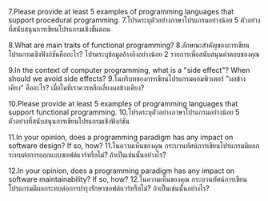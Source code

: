 7.Please provide at least 5 examples of programming languages that support procedural programming.
7.โปรดระบุตัวอย่างภาษาโปรแกรมอย่างน้อย 5 ตัวอย่างที่สนับสนุนการเขียนโปรแกรมเชิงขั้นตอน

8.What are main traits of functional programming?
8.ลักษณะสำคัญของการเขียนโปรแกรมเชิงฟังก์ชันคืออะไร? โปรดระบุข้อมูลอ้างอิงอย่างน้อย 2 รายการเพื่อสนับสนุนคำตอบของคุณ

9.In the context of computer programming, what is a "side effect"? When should we avoid side effects?
9.ในบริบทของการเขียนโปรแกรมคอมพิวเตอร์ "ผลข้างเคียง" คืออะไร? เมื่อใดที่เราควรหลีกเลี่ยงผลข้างเคียง?

10.Please provide at least 5 examples of programming languages that support functional programming.
10.โปรดระบุตัวอย่างภาษาโปรแกรมอย่างน้อย 5 ตัวอย่างที่สนับสนุนการเขียนโปรแกรมเชิงฟังก์ชัน

11.In your opinion, does a programming paradigm has any impact on software design? If so, how?
11.ในความเห็นของคุณ กระบวนทัศน์การเขียนโปรแกรมมีผลกระทบต่อการออกแบบซอฟต์แวร์หรือไม่? ถ้าเป็นเช่นนั้นอย่างไร?

12.In your opinion, does a programming paradigm has any impact on software maintainability? If so, how?
12.ในความเห็นของคุณ กระบวนทัศน์การเขียนโปรแกรมมีผลกระทบต่อการบำรุงรักษาซอฟต์แวร์หรือไม่? ถ้าเป็นเช่นนั้นอย่างไร?



